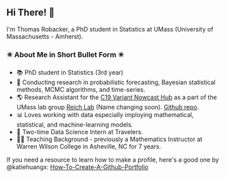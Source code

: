 ## Hi There! :wave: 

I'm Thomas Robacker, a PhD student in Statistics at UMass (University of Massachusetts - Amherst). 

### :eight_pointed_black_star: About Me in Short Bullet Form :eight_pointed_black_star:

* :books: PhD student in Statistics (3rd year)
* :satellite: Conducting research in probabilistic forecasting, Bayesian statistical methods, MCMC algorithms, and time-series.
* :earth_americas: Research Assistant for the [C19 Variant Nowcast Hub](https://covid19forecasthub.org/doc/) as a part of the UMass lab group [Reich Lab](https://reichlab.io/people) (Name changing soon). [Github repo](https://github.com/reichlab/variant-nowcast-hub).
* :bar_chart: Loves working with data especially imploying mathematical, statistical, and machine-learning models.
* 👔 Two-time Data Science Intern at Travelers.
* :man_teacher: Teaching Background - previously a Mathematics Instructor at Warren Wilson College in Asheville, NC for 7 years.

If you need a resource to learn how to make a profile, here's a good one by @katiehuangx: [How-To-Create-A-Github-Portfolio](https://github.com/katiehuangx/How-to-Create-a-GitHub-Portfolio/blob/main/README.md#how-to-create-your-profile)
